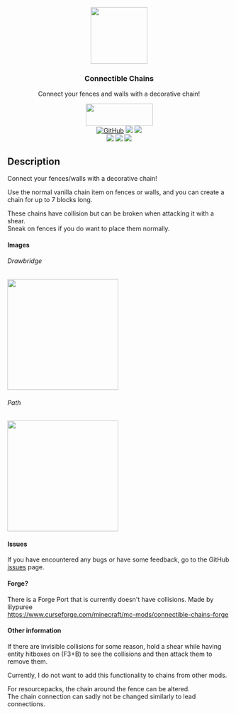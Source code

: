 <p style="text-align:center"><img src="https://raw.githubusercontent.com/legoatoom/ConnectibleChains/master/src/main/resources/assets/logo.png" height="128"></p>
<h3 style="text-align:center">Connectible Chains</h3>
<p style="text-align:center">Connect your fences and walls with a decorative chain!</p>
<div style="text-align:center">
  <a title="Fabric API" href="https://github.com/FabricMC/fabric">
    <img src="https://i.imgur.com/Ol1Tcf8.png" width="151" height="50">
  </a>
</div>
<div style="text-align:center">
    <div>
        <a href="https://www.gnu.org/licenses/gpl-3.0.en.html"><img alt="GitHub" src="https://img.shields.io/github/license/legoatoom/ConnectibleChains"></a>
        <a href="https://github.com/legoatoom/ConnectibleChains/releases"><img src="https://img.shields.io/github/v/release/legoatoom/ConnectibleChains"></a>
        <a href="https://github.com/legoatoom/ConnectibleChains/issues"><img src="https://img.shields.io/github/issues-raw/legoatoom/ConnectibleChains"></a>
    </div>
    <div>
        <a href="https://www.curseforge.com/minecraft/mc-mods/connectible-chains"><img src="https://img.shields.io/badge/-CurseForge-f16436?logo=CurseForge&style=CurseForge"></a>
        <a href="https://modrinth.com/mod/connectible_chains"><img src="https://img.shields.io/badge/-Modrinth-5DA426?logo=Modrinth"></a>
        <a href="https://github.com/legoatoom/ConnectibleChains"><img src="https://img.shields.io/badge/-GitHub-grey?logo=github"></a>
    </div>
</div>


## Description
Connect your fences/walls with a decorative chain!

Use the normal vanilla chain item on fences or walls, and you can create a chain for up to 7 blocks long.

These chains have collision but can be broken when attacking it with a shear. \
Sneak on fences if you do want to place them normally.

#### Images
<h6>Drawbridge</h6>
<img src="https://raw.githubusercontent.com/legoatoom/ConnectibleChains/master/src/main/resources/assets/images/drawbridge.png" height="250px">
<h6>Path</h6>
<img src="https://raw.githubusercontent.com/legoatoom/ConnectibleChains/master/src/main/resources/assets/images/path.png" height="250px">


#### Issues

If you have encountered any bugs or have some feedback, go to the GitHub [issues](https://github.com/legoatoom/ConnectibleChains/issues) page.

#### Forge?
There is a Forge Port that is currently doesn't have collisions. Made by lilypuree \
https://www.curseforge.com/minecraft/mc-mods/connectible-chains-forge


#### Other information

If there are invisible collisions for some reason, hold a shear while
having entity hitboxes on (F3+B) to see the collisions and then attack them to remove them.

Currently, I do not want to add this functionality to chains from other mods.

For resourcepacks, the chain around the fence can be altered.\
The chain connection can sadly not be changed similarly to lead connections.



